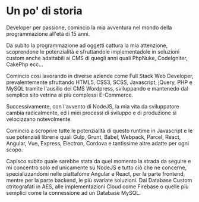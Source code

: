 # Un po' di storia

Developer per passione, comincio la mia avventura nel mondo della programmazione all'età di 15 anni.

Da subito la programmazione ad oggetti cattura la mia attenzione, scoprendone le potenzialità e sfruttandole implementadole in soluzioni custom anche adattabili ai CMS di quegli anni quali PhpNuke, CodeIgniter, CakePhp ecc...

Comincio così lavorando in diverse aziende come Full Stack Web Developer, prevalentemente sfruttando HTML5, CSS3, SCSS, Javascript, jQuery, PHP e MySQL tramite l'ausilio del CMS Wordpress, sviluppando e mantenedo dal semplice sito vetrina ai più complessi E-Commerce.

Successivamente, con l'avvento di NodeJS, la mia vita da sviluppatore cambia radicalmente, ed i miei processi di sviluppo e di produzione si velocizzano notevolmente.

Comincio a scroprire tutte le potenzialità di questo runtime in Javascript e le sue potenziali librerie quali Gulp, Grunt, Babel, Webpack, Parcel, React, Angular, Vue, Express, Electron, Cordova e tantissime altre adatte per ogni scopo.

Capisco subito quale sarebbe stata da quel momento la strada da seguire e mi concentro solo ed unicamente su NodeJS e tutto ciò che ne concerne, specializzandomi nelle piattafome Angular e React, per la parte frontend, mentre per la parte backend, le più svariate soluzioni. Dai Database Custom ctritografati in AES, alle implementazioni Cloud come Firebase o quelle più semplici come la connessione ad un Database MySQL.

